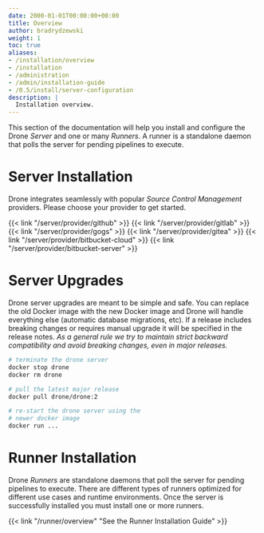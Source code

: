 ```yaml
---
date: 2000-01-01T00:00:00+00:00
title: Overview
author: bradrydzewski
weight: 1
toc: true
aliases:
- /installation/overview
- /installation
- /administration
- /admin/installation-guide
- /0.5/install/server-configuration
description: |
  Installation overview.
---
```


This section of the documentation will help you install and configure the Drone _Server_ and one or many _Runners_. A runner is a standalone daemon that polls the server for pending pipelines to execute.

# Server Installation

Drone integrates seamlessly with popular _Source Control Management_ providers. Please choose your provider to get started.

{{< link "/server/provider/github" >}}
{{< link "/server/provider/gitlab" >}}
{{< link "/server/provider/gogs" >}}
{{< link "/server/provider/gitea" >}}
{{< link "/server/provider/bitbucket-cloud" >}}
{{< link "/server/provider/bitbucket-server" >}}

# Server Upgrades

Drone server upgrades are meant to be simple and safe. You can replace the old Docker image with the new Docker image and Drone will handle everything else (automatic database migrations, etc). If a release includes breaking changes or requires manual upgrade it will be specified in the release notes. _As a general rule we try to maintain strict backward compatibility and avoid breaking changes, even in major releases._

```sh
# terminate the drone server
docker stop drone
docker rm drone

# pull the latest major release
docker pull drone/drone:2

# re-start the drone server using the
# newer docker image
docker run ... 
```

# Runner Installation

Drone _Runners_ are standalone daemons that poll the server for pending pipelines to execute. There are different types of runners optimized for different use cases and runtime environments. Once the server is successfully installed you must install one or more runners.

{{< link "/runner/overview" "See the Runner Installation Guide" >}}
